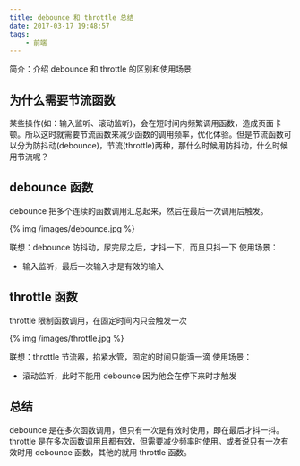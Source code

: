 ```yaml
---
title: debounce 和 throttle 总结
date: 2017-03-17 19:48:57
tags: 
    - 前端
---
```

简介：介绍 debounce 和 throttle 的区别和使用场景
<!-- more -->
## 为什么需要节流函数
某些操作(如：输入监听、滚动监听)，会在短时间内频繁调用函数，造成页面卡顿。所以这时就需要节流函数来减少函数的调用频率，优化体验。但是节流函数可以分为防抖动(debounce)，节流(throttle)两种，那什么时候用防抖动，什么时候用节流呢？

## debounce 函数
debounce 把多个连续的函数调用汇总起来，然后在最后一次调用后触发。

{% img /images/debounce.jpg %}
  
联想：debounce 防抖动，尿完尿之后，才抖一下，而且只抖一下
使用场景：
* 输入监听，最后一次输入才是有效的输入

## throttle 函数
throttle 限制函数调用，在固定时间内只会触发一次

{% img /images/throttle.jpg %}
  
联想：throttle 节流器，掐紧水管，固定的时间只能滴一滴
使用场景：
* 滚动监听，此时不能用 debounce 因为他会在停下来时才触发

## 总结
debounce 是在多次函数调用，但只有一次是有效时使用，即在最后才抖一抖。throttle 是在多次函数调用且都有效，但需要减少频率时使用。或者说只有一次有效时用 debounce 函数，其他的就用 throttle 函数。
